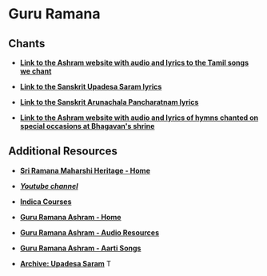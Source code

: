# Guru Ramana

## Chants

- **[Link to the Ashram website with audio and lyrics to the Tamil songs we chant](https://www.gururamana.org/Resources/Audios/tamil-parayana)**
  
- **[Link to the Sanskrit Upadesa Saram lyrics](https://archive.arunachala.org/docs//collected-worm/upadesa-saram/)**

- **[Link to the Sanskrit Arunachala Pancharatnam lyrics](https://www.sriramanamaharshi.org/resource_centre/audio/arunachala-pancharatnam-lyrics-sanskrit/)**

- **[Link to the Ashram website with audio and lyrics of hymns chanted on special occasions at Bhagavan's shrine](https://www.sriramanamaharshi.org/resource_centre/audio/hymns-shrine/)**

## Additional Resources

- **[Sri Ramana Maharshi Heritage - Home](https://www.srmh.org/index.html)**
- ***[Youtube channel](https://www.youtube.com/@SriRamanaMaharshiHeritage)***
  
- **[Indica Courses](https://indica.courses)**

- **[Guru Ramana Ashram - Home](https://www.gururamana.org/)**

- **[Guru Ramana Ashram - Audio Resources](https://www.gururamana.org/Resources/Audios/audios)**

- **[Guru Ramana Ashram - Aarti Songs](https://www.gururamana.org/Resources/Audios/aarti-songs)**

- **[Archive: Upadesa Saram](https://archive.arunachala.org/docs//collected-worm/upadesa-saram/)**
T
